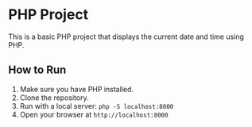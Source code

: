 # PHP Project

This is a basic PHP project that displays the current date and time using PHP.

## How to Run

1. Make sure you have PHP installed.
2. Clone the repository.
3. Run with a local server: `php -S localhost:8000`
4. Open your browser at `http://localhost:8000`
